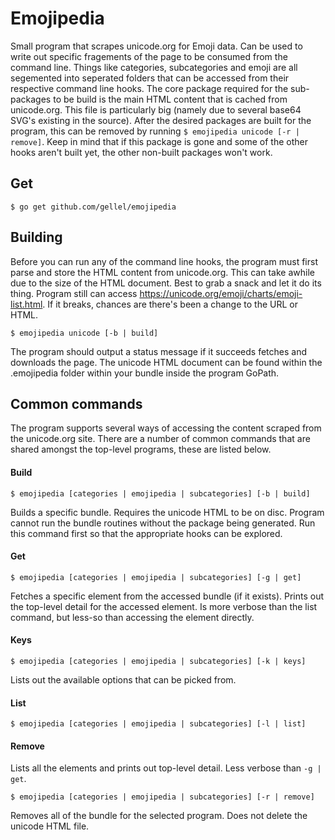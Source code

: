 # Emojipedia

Small program that scrapes unicode.org for Emoji data. Can be used to write out specific fragements of the page to be consumed from the command line. Things like categories, subcategories and emoji are all segemented into seperated folders that can be accessed from their respective command line hooks. The core package required for the sub-packages to be build is the main HTML content that is cached from unicode.org. This file is particularly big (namely due to several base64 SVG's existing in the source). After the desired packages are built for the program, this can be removed by running `$ emojipedia unicode [-r | remove]`. Keep in mind that if this package is gone and some of the other hooks aren't built yet, the other non-built packages won't work.

## Get

`$ go get github.com/gellel/emojipedia`

## Building

Before you can run any of the command line hooks, the program must first parse and store the HTML content from unicode.org. This can take awhile due to the size of the HTML document. Best to grab a snack and let it do its thing. Program still can access https://unicode.org/emoji/charts/emoji-list.html. If it breaks, chances are there's been a change to the URL or HTML.

`$ emojipedia unicode [-b | build]`

The program should output a status message if it succeeds fetches and downloads the page. The unicode HTML document can be found within the .emojipedia folder within your bundle inside the program GoPath. 

## Common commands
The program supports several ways of accessing the content scraped from the unicode.org site. There are a number of common commands that are shared amongst the top-level programs, these are listed below.
 
#### Build

```$ emojipedia [categories | emojipedia | subcategories] [-b | build]```

Builds a specific bundle. Requires the unicode HTML to be on disc. Program cannot run the bundle routines without the package being generated. Run this command first so that the appropriate hooks can be explored.

#### Get

```$ emojipedia [categories | emojipedia | subcategories] [-g | get]```

Fetches a specific element from the accessed bundle (if it exists). Prints out the top-level detail for the accessed element. Is more verbose than the list command, but less-so than accessing the element directly. 

#### Keys

```$ emojipedia [categories | emojipedia | subcategories] [-k | keys]```

Lists out the available options that can be picked from.

#### List

```$ emojipedia [categories | emojipedia | subcategories] [-l | list]```

#### Remove

Lists all the elements and prints out top-level detail. Less verbose than `-g | get`.

```$ emojipedia [categories | emojipedia | subcategories] [-r | remove]```

Removes all of the bundle for the selected program. Does not delete the unicode HTML file.
